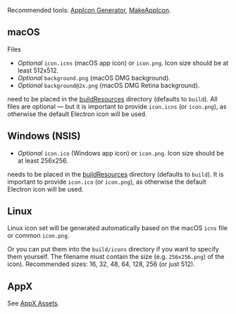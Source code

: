 Recommended tools: [AppIcon Generator](http://www.tweaknow.com/appicongenerator.php), [MakeAppIcon](https://makeappicon.com/).

## macOS

Files

* *Optional* `icon.icns` (macOS app icon) or `icon.png`. Icon size should be at least 512x512.
* *Optional* `background.png` (macOS DMG background).
* *Optional* `background@2x.png` (macOS DMG Retina background).

need to be placed in the [buildResources](./contents.md#extraresources) directory (defaults to `build`). All files are optional — but it is important to provide `icon.icns` (or `icon.png`), as otherwise the default Electron icon will be used.

## Windows (NSIS)

* *Optional* `icon.ico` (Windows app icon) or `icon.png`. Icon size should be at least 256x256.

needs to be placed in the [buildResources](./contents.md#extraresources) directory (defaults to `build`). It is important to provide `icon.ico` (or `icon.png`), as otherwise the default Electron icon will be used.

## Linux

Linux icon set will be generated automatically based on the macOS `icns` file or common `icon.png`.

Or you can put them into the `build/icons` directory if you want to specify them yourself.
The filename must contain the size (e.g. `256x256.png`) of the icon). Recommended sizes: 16, 32, 48, 64, 128, 256 (or just 512).

## AppX

See [AppX Assets](./appx.md#appx-assets).
